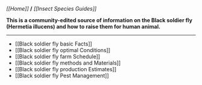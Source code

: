 _[[Home]]_ **/** _[[Insect Species Guides]]_

**This is a community-edited source of information on the Black soldier fly (Hermetia illucens) and how to raise them for human animal.**

***

* [[Black soldier fly basic Facts]]
* [[Black soldier fly optimal Conditions]]
* [[Black soldier fly farm Schedule]] 
* [[Black soldier fly methods and Materials]]
* [[Black soldier fly production Estimates]]
* [[Black soldier fly Pest Management]]